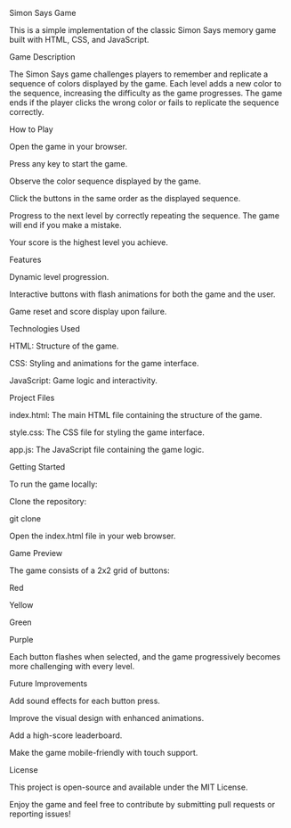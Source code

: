 Simon Says Game

This is a simple implementation of the classic Simon Says memory game built with HTML, CSS, and JavaScript.

Game Description

The Simon Says game challenges players to remember and replicate a sequence of colors displayed by the game. Each level adds a new color to the sequence, increasing the difficulty as the game progresses. The game ends if the player clicks the wrong color or fails to replicate the sequence correctly.

How to Play

Open the game in your browser.

Press any key to start the game.

Observe the color sequence displayed by the game.

Click the buttons in the same order as the displayed sequence.

Progress to the next level by correctly repeating the sequence. The game will end if you make a mistake.

Your score is the highest level you achieve.

Features

Dynamic level progression.

Interactive buttons with flash animations for both the game and the user.

Game reset and score display upon failure.

Technologies Used

HTML: Structure of the game.

CSS: Styling and animations for the game interface.

JavaScript: Game logic and interactivity.

Project Files

index.html: The main HTML file containing the structure of the game.

style.css: The CSS file for styling the game interface.

app.js: The JavaScript file containing the game logic.

Getting Started

To run the game locally:

Clone the repository:

git clone <repository-url>

Open the index.html file in your web browser.

Game Preview

The game consists of a 2x2 grid of buttons:

Red

Yellow

Green

Purple

Each button flashes when selected, and the game progressively becomes more challenging with every level.

Future Improvements

Add sound effects for each button press.

Improve the visual design with enhanced animations.

Add a high-score leaderboard.

Make the game mobile-friendly with touch support.

License

This project is open-source and available under the MIT License.

Enjoy the game and feel free to contribute by submitting pull requests or reporting issues!

